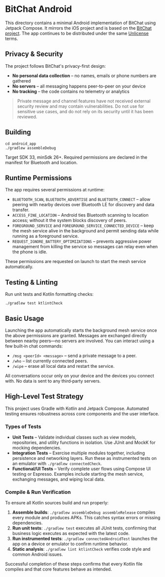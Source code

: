 # BitChat Android

This directory contains a minimal Android implementation of BitChat using Jetpack Compose. It mirrors the iOS project and is based on the [BitChat project](https://github.com/permissionlesstech/bitchat). The app continues to be distributed under the same [Unlicense](../LICENSE) terms.

## Privacy & Security

The project follows BitChat's privacy-first design:

- **No personal data collection** – no names, emails or phone numbers are gathered
- **No servers** – all messaging happens peer-to-peer on your device
- **No tracking** – the code contains no telemetry or analytics

> Private message and channel features have not received external security review and may contain vulnerabilities. Do not use for sensitive use cases, and do not rely on its security until it has been reviewed.

## Building

```
cd android_app
./gradlew assembleDebug
```

Target SDK 33, minSdk 26+. Required permissions are declared in the manifest for Bluetooth and location.

## Runtime Permissions

The app requires several permissions at runtime:

- `BLUETOOTH_SCAN`, `BLUETOOTH_ADVERTISE` and `BLUETOOTH_CONNECT` – allow peering with nearby devices over Bluetooth LE for discovery and data transfer.
- `ACCESS_FINE_LOCATION` – Android ties Bluetooth scanning to location access; without it the system blocks discovery of peers.
- `FOREGROUND_SERVICE` and `FOREGROUND_SERVICE_CONNECTED_DEVICE` – keep the mesh service alive in the background and permit sending data while running as a foreground service.
- `REQUEST_IGNORE_BATTERY_OPTIMIZATIONS` – prevents aggressive power management from killing the service so messages can relay even when the phone is idle.

These permissions are requested on launch to start the mesh service automatically.

## Testing & Linting

Run unit tests and Kotlin formatting checks:

```
./gradlew test ktlintCheck
```

## Basic Usage

Launching the app automatically starts the background mesh service once the above permissions are granted. Messages are exchanged directly between nearby peers—no servers are involved. You can interact using a few built‑in chat commands:

- `/msg <peerId> <message>` – send a private message to a peer.
- `/who` – list currently connected peers.
- `/wipe` – erase all local data and restart the service.

All conversations occur only on your device and the devices you connect with. No data is sent to any third‑party servers.

## High-Level Test Strategy

This project uses Gradle with Kotlin and Jetpack Compose. Automated testing ensures robustness across core components and the user interface.

### Types of Tests

- **Unit Tests** – Validate individual classes such as view models, repositories, and utility functions in isolation. Use JUnit and MockK for mocking dependencies.
- **Integration Tests** – Exercise multiple modules together, including persistence and networking layers. Run these as instrumented tests on an emulator with `./gradlew connectedCheck`.
- **Functional/UI Tests** – Verify complete user flows using Compose UI testing or Espresso. Examples include starting the mesh service, exchanging messages, and wiping local data.

### Compile & Run Verification

To ensure all Kotlin sources build and run properly:

1. **Assemble builds**: `./gradlew assembleDebug assembleRelease` compiles every module and produces APKs. This catches syntax errors or missing dependencies.
2. **Run unit tests**: `./gradlew test` executes all JUnit tests, confirming that business logic executes as expected with the latest code.
3. **Run instrumented tests**: `./gradlew connectedAndroidTest` launches the app on a device or emulator to confirm runtime behavior.
4. **Static analysis**: `./gradlew lint ktlintCheck` verifies code style and common Android issues.

Successful completion of these steps confirms that every Kotlin file compiles and that core features behave as intended.

